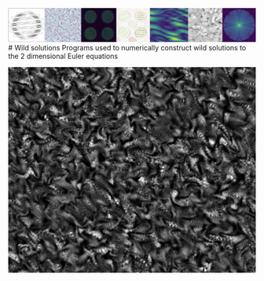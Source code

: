 <img src="sequence/additional_files/post.jpg" width="1000">
# Wild solutions
Programs used to numerically construct wild solutions to the 2 dimensional Euler equations

![Alt text](sequence/additional_files/wild.png?raw=true "Wild")
